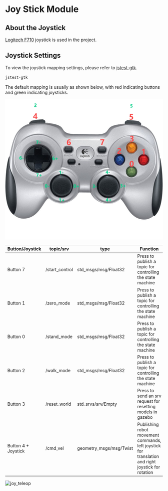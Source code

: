 # Joy Stick Module

## About the Joystick

[Logitech F710](https://www.logitechg.com/zh-cn/products/gamepads/f710-wireless-gamepad.940-000172.html?sp=1&searchclick=logi) joystick is used in the project.

## Joystick Settings

To view the joystick mapping settings, please refer to [jstest-gtk](https://github.com/Grumbel/jstest-gtk).

```bash
jstest-gtk
```

The default mapping is usually as shown below, with red indicating buttons and green indicating joysticks.

![joy_map](joy_map.jpg "joy_map")

| Button/Joystick      | topic/srv      | type                     | Function                                                                                           |
| -------------------- | -------------- | ------------------------ | -------------------------------------------------------------------------------------------------- |
| Button 7             | /start_control | std_msgs/msg/Float32     | Press to publish a topic for controlling the state machine                                         |
| Button 1             | /zero_mode     | std_msgs/msg/Float32     | Press to publish a topic for controlling the state machine                                         |
| Button 0             | /stand_mode    | std_msgs/msg/Float32     | Press to publish a topic for controlling the state machine                                         |
| Button 2             | /walk_mode     | std_msgs/msg/Float32     | Press to publish a topic for controlling the state machine                                         |
| Button 3             | /reset_world   | std_srvs/srv/Empty       | Press to send an srv request for resetting models in gazebo                                        |
| Button 4 + Joystick  | /cmd_vel       | geometry_msgs/msg/Twist  | Publishing robot movement commands, left joystick for translation and right joystick for rotation  |

![joy_teleop](joy_teleop.gif "joy_teleop")

